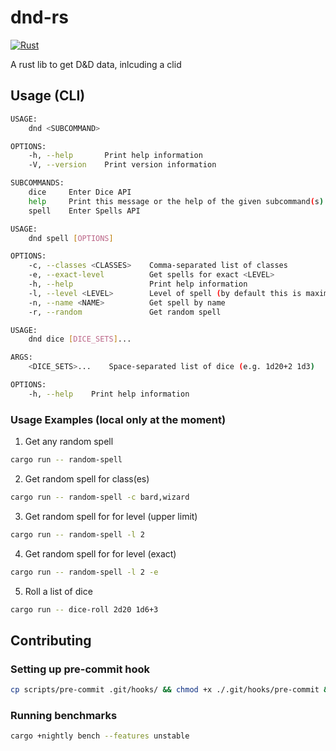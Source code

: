 # dnd-rs
[![Rust](https://github.com/mbaeum/random-spells-cli/actions/workflows/test.yml/badge.svg?branch=main)](https://github.com/mbaeum/random-spells-cli/actions/workflows/test.yml) 

A rust lib to get D&amp;D data, inlcuding a clid


## Usage (CLI)
```bash
USAGE:
    dnd <SUBCOMMAND>

OPTIONS:
    -h, --help       Print help information
    -V, --version    Print version information

SUBCOMMANDS:
    dice     Enter Dice API
    help     Print this message or the help of the given subcommand(s)
    spell    Enter Spells API
```

```bash
USAGE:
    dnd spell [OPTIONS]

OPTIONS:
    -c, --classes <CLASSES>    Comma-separated list of classes
    -e, --exact-level          Get spells for exact <LEVEL>
    -h, --help                 Print help information
    -l, --level <LEVEL>        Level of spell (by default this is maximum level, get exact with -e)
    -n, --name <NAME>          Get spell by name
    -r, --random               Get random spell
```

```bash
USAGE:
    dnd dice [DICE_SETS]...

ARGS:
    <DICE_SETS>...    Space-separated list of dice (e.g. 1d20+2 1d3)

OPTIONS:
    -h, --help    Print help information
```

### Usage Examples (local only at the moment)
1. Get any random spell
```bash
cargo run -- random-spell
```
2. Get random spell for class(es)

```bash
cargo run -- random-spell -c bard,wizard
```
3. Get random spell for for level (upper limit)

```bash
cargo run -- random-spell -l 2
```
4. Get random spell for for level (exact)

```bash
cargo run -- random-spell -l 2 -e
```
5. Roll a list of dice
```bash
cargo run -- dice-roll 2d20 1d6+3
```

## Contributing

### Setting up pre-commit hook
```bash 
cp scripts/pre-commit .git/hooks/ && chmod +x ./.git/hooks/pre-commit && git init
```

### Running benchmarks
```bash
cargo +nightly bench --features unstable
```